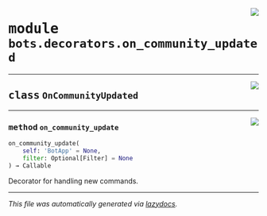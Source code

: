 <!-- markdownlint-disable -->

<a href="../../../src/switch/bots/decorators/on_community_updated.py#L0"><img align="right" src="https://img.shields.io/badge/-source-cccccc?style=flat-square"/></a>

# <kbd>module</kbd> `bots.decorators.on_community_updated`






---

<a href="../../../src/switch/bots/decorators/on_community_updated.py#L6"><img align="right" src="https://img.shields.io/badge/-source-cccccc?style=flat-square"/></a>

## <kbd>class</kbd> `OnCommunityUpdated`







---

<a href="../../../src/switch/bots/decorators/on_community_updated.py#L7"><img align="right" src="https://img.shields.io/badge/-source-cccccc?style=flat-square"/></a>

### <kbd>method</kbd> `on_community_update`

```python
on_community_update(
    self: 'BotApp' = None,
    filter: Optional[Filter] = None
) → Callable
```

Decorator for handling new commands. 




---

_This file was automatically generated via [lazydocs](https://github.com/ml-tooling/lazydocs)._
